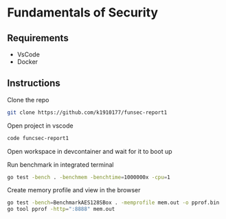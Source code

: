 # Fundamentals of Security

## Requirements

- VsCode
- Docker

## Instructions

Clone the repo

```sh
git clone https://github.com/k1910177/funsec-report1
```

Open project in vscode

```sh
code funcsec-report1
```

Open workspace in devcontainer and wait for it to boot up

Run benchmark in integrated terminal

```sh
go test -bench . -benchmem -benchtime=1000000x -cpu=1
```

Create memory profile and view in the browser

```sh
go test -bench=BenchmarkAES128SBox . -memprofile mem.out -o pprof.bin
go tool pprof -http=":8888" mem.out
```

